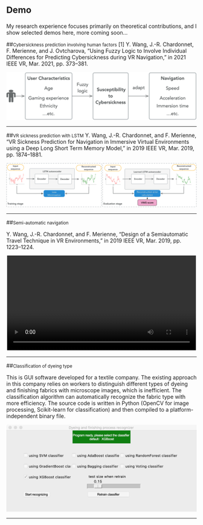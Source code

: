 # <small>Demo</small> 

My research experience focuses primarily on theoretical contributions, and I show selected demos here, more coming soon...


##<small>Cybersickness prediction involving human factors</small> 
[1] Y. Wang, J.-R. Chardonnet, F. Merienne, and J. Ovtcharova, “Using Fuzzy Logic to Involve Individual Differences for Predicting Cybersickness during VR Navigation,” in 2021 IEEE VR, Mar. 2021, pp. 373–381.
<div align="center">
<img src="/media/prediction.jpg" width="600" height="auto">
</div>

----



##<small>VR sickness prediction with LSTM</small> 
Y. Wang, J.-R. Chardonnet, and F. Merienne, “VR Sickness Prediction for Navigation in Immersive Virtual Environments using a Deep Long Short Term Memory Model,” in 2019 IEEE VR, Mar. 2019, pp. 1874–1881.
<div align="center">
<img src="/media/autoencoder.jpg" width="600" height="auto">
</div>

----



##<small>Semi-automatic navigation</small>


Y. Wang, J.-R. Chardonnet, and F. Merienne, “Design of a Semiautomatic Travel Technique in VR Environments,” in 2019 IEEE VR, Mar. 2019, pp. 1223–1224.

<div align="center">
<video id="video" width="500" height="250"  controls="controls" preload="auto" poster="">
      <source id="mp4" src="/media/semiAutomaticNavigation.mp4" type="video/mp4">
</videos>
</div>

----


##<small>Classification of dyeing type</small>

This is GUI software developed for a textile company. The existing approach in this company relies on workers to distinguish different types of dyeing and finishing fabrics with microscope images, which is inefficient. The classification algorithm can automatically recognize the fabric type with more efficiency. The source code is written in Python (OpenCV for image processing, Scikit-learn for classification) and then compiled to a platform-independent binary file. 

<div align="center">
<img src="/media/fiberClassification.jpg" width="600" height="auto">
</div>


----



<!-- 地球仪统计访客信息-->
<div align="center">
<script type="text/javascript" src="//rf.revolvermaps.com/0/0/8.js?i=5d4f8mo2j0d&amp;m=7&amp;c=ff0000&amp;cr1=ffffff&amp;f=arial&amp;l=33&amp;s=280" async="async"></script>
</div>





<!-- 通过邮箱联系我： contact form-->
<script src="https://apps.elfsight.com/p/platform.js" defer></script>
<div class="elfsight-app-602f8d4e-e7e1-4a75-9aac-df3739b01748"></div>



<!-- Go to www.addthis.com/dashboard to customize your tools -->
<script type="text/javascript" src="//s7.addthis.com/js/300/addthis_widget.js#pubid=ra-6001d169567f8288"></script>


